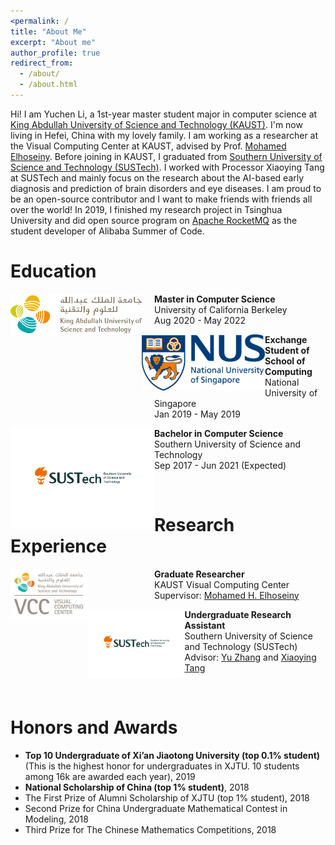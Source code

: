 ```yaml
---
<permalink: /
title: "About Me"
excerpt: "About me"
author_profile: true
redirect_from: 
  - /about/
  - /about.html
---
```



Hi! I am Yuchen Li, a 1st-year master student major in computer science at [King Abdullah University of Science and Technology (KAUST)](https://www.kaust.edu.sa/en). I'm now living in Hefei, China with my lovely family. I am working as a researcher at the Visual Computing Center at KAUST, advised by Prof. [Mohamed Elhoseiny](http://www.mohamed-elhoseiny.com/). Before joining in KAUST, I graduated from [Southern University of Science and Technology (SUSTech)](https://www.sustech.edu.cn/en/). I worked with Processor Xiaoying Tang at SUSTech and mainly focus on the research about the AI-based early diagnosis and prediction of brain disorders and eye diseases. I am proud to be an open-source contributor and I want to make friends with friends all over the world! In 2019, I finished my research project in Tsinghua University and did open source program on [Apache RocketMQ](http://rocketmq.apache.org/) as the student developer of Alibaba Summer of Code. 

<h1 id="education">Education<br /></h1>
<p><img src="../images/KAUST.png" alt="KAUST" style="width:210px;float:left" /></p>
<p style="margin-left:230px"><b>Master in Computer Science</b><br />
University of California Berkeley<br />
Aug 2020 - May 2022</p>
<p><img src="../images/NUS.png" alt="NUS" style="height:90px;float:left" /></p>
<p style="margin-left:230px"><b>Exchange Student of School of Computing</b><br />
National University of Singapore<br />
Jan 2019 - May 2019</p>

<p><img src="../images/SUSTech.png" alt="NUS" width="230px" style="float:left"/></p>
<p style="margin-left:230px"><b>Bachelor in Computer Science</b><br />
Southern University of Science and Technology<br />
Sep 2017 - Jun 2021 (Expected)</p>

<br><p>

<h1 id="research-experience">Research Experience<br /></h1>
<p><img src="../images/VCC.png" alt="VCC" style="height:80px;float:left" /></p>
<p style="margin-left:230px"><b>Graduate Researcher </b><br />
KAUST Visual Computing Center<br />
Supervisor: <a href="http://www.mohamed-elhoseiny.com/">Mohamed H. Elhoseiny</a></p>
<p><img src="../images/SUSTech.png" alt="VCC" style="height:110px;float:left" /></p>
<p style="margin-left:230px"><b>Undergraduate Research Assistant</b><br />
Southern University of Science and Technology (SUSTech)<br />
Advisor: <a href="https://yuzhanghk.github.io/">Yu Zhang</a> and <a href="http://faculty.sustech.edu.cn/tangxy/en/">Xiaoying Tang</a></p>

<br><p>

<h1 id="honors-and-awards">Honors and Awards<br /></h1>
<ul>
  <li><strong>Top 10 Undergraduate of Xi’an Jiaotong University (top 0.1% student)</strong> (This is the highest honor for undergraduates in XJTU. 10 students among 16k are awarded each year), 2019</li>
  <li><strong>National Scholarship of China (top 1% student)</strong>, 2018</li>
  <li>The First Prize of Alumni Scholarship of XJTU (top 1% student), 2018</li>
  <li>Second Prize for China Undergraduate Mathematical Contest in Modeling, 2018</li>
  <li>Third Prize for The Chinese Mathematics Competitions, 2018</li>
</ul>
